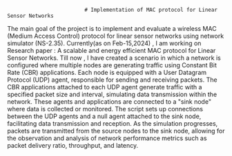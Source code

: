                              # Implementation of MAC protocol for Linear Sensor Networks
The main goal of the project is to implement and evaluate a wireless MAC (Medium Access Control) protocol for linear sensor networks using network simulator (NS-2.35).
Currently(as on Feb-15,2024) , I am working on Research paper : A scalable and energy efficient MAC protocol for Linear Sensor Networks. 
Till now , I have created a scenario in which a network is configured where multiple nodes are generating traffic using Constant Bit Rate (CBR) applications. Each node is equipped with a User Datagram Protocol (UDP) agent, responsible for sending and receiving packets. The CBR applications attached to each UDP agent generate traffic with a specified packet size and interval, simulating data transmission within the network. These agents and applications are connected to a "sink node" where data is collected or monitored. The script sets up connections between the UDP agents and a null agent attached to the sink node, facilitating data transmission and reception. As the simulation progresses, packets are transmitted from the source nodes to the sink node, allowing for the observation and analysis of network performance metrics such as packet delivery ratio, throughput, and latency.
